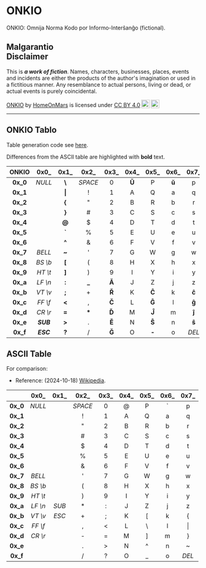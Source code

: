 <!-- -*- coding: utf-8 -*- -->

ONKIO
===============================================================================

ONKIO: Omnija Norma Kodo por Informo-Interŝanĝo (fictional).

Malgarantio  
Disclaimer
-------------------------------------------------------------------------------

This is ***a work of fiction***.
Names, characters, businesses, places, events and incidents
are either the products of the author's imagination
or used in a fictitious manner.
Any resemblance to actual persons, living or dead, or actual events
is purely coincidental.

<p xmlns:cc="http://creativecommons.org/ns#" xmlns:dct="http://purl.org/dc/terms/"><a property="dct:title" rel="cc:attributionURL" href="https://github.com/HomeOnMars/projektoOmnijo/blob/master/teknikajxoj/ONKIO.md">ONKIO</a> by <a rel="cc:attributionURL dct:creator" property="cc:attributionName" href="https://github.com/HomeOnMars">HomeOnMars</a> is licensed under <a href="https://creativecommons.org/licenses/by/4.0/?ref=chooser-v1" target="_blank" rel="license noopener noreferrer" style="display:inline-block;">CC BY 4.0<img style="height:22px!important;margin-left:3px;vertical-align:text-bottom;" src="https://mirrors.creativecommons.org/presskit/icons/cc.svg?ref=chooser-v1" alt=""><img style="height:22px!important;margin-left:3px;vertical-align:text-bottom;" src="https://mirrors.creativecommons.org/presskit/icons/by.svg?ref=chooser-v1" alt=""></a></p>

-------------------------------------------------------------------------------









ONKIO Tablo
-------------------------------------------------------------------------------

Table generation code see [here](ONKIO.py).

Differences from the ASCII table are highlighted with **bold** text.

|    ONKIO    |    0x0\_    |    0x1\_    |    0x2\_    |    0x3\_    |    0x4\_    |    0x5\_    |    0x6\_    |    0x7\_    |
|  :-------:  |   :-----:   |   :-----:   |   :-----:   |   :-----:   |   :-----:   |   :-----:   |   :-----:   |   :-----:   |
|  **0x\_0**  |   *NULL*    |   **\\**    |   *SPACE*   |      0      |    **Ŭ**    |      P      |    **ŭ**    |      p      |
|  **0x\_1**  |             |   **\|**    |     \!      |      1      |      A      |      Q      |      a      |      q      |
|  **0x\_2**  |             |   **\{**    |      "      |      2      |      B      |      R      |      b      |      r      |
|  **0x\_3**  |             |   **\}**    |     \#      |      3      |      C      |      S      |      c      |      s      |
|  **0x\_4**  |             |   **\@**    |      $      |      4      |      D      |      T      |      d      |      t      |
|  **0x\_5**  |             |   **\`**    |      %      |      5      |      E      |      U      |      e      |      u      |
|  **0x\_6**  |             |    **^**    |      &      |      6      |      F      |      V      |      f      |      v      |
|  **0x\_7**  |   *BELL*    |    **~**    |      '      |      7      |      G      |      W      |      g      |      w      |
|  **0x\_8**  |  *BS \\b*   |   **\[**    |     \(      |      8      |      H      |      X      |      h      |      x      |
|  **0x\_9**  |  *HT \\t*   |   **\]**    |     \)      |      9      |      I      |      Y      |      i      |      y      |
|  **0x\_a**  |  *LF \\n*   |    **:**    |   **\_**    |    **Ă**    |      J      |      Z      |      j      |      z      |
|  **0x\_b**  |  *VT \\v*   |    **;**    |     \+      |    **Ř**    |      K      |    **Ĉ**    |      k      |    **ĉ**    |
|  **0x\_c**  |  *FF \\f*   |   **\<**    |      ,      |    **Č**    |      L      |    **Ĝ**    |      l      |    **ĝ**    |
|  **0x\_d**  |  *CR \\r*   |    **=**    |   **\***    |    **Ď**    |      M      |    **Ĵ**    |      m      |    **ĵ**    |
|  **0x\_e**  |  ***SUB***  |   **\>**    |     \.      |    **Ě**    |      N      |    **Ŝ**    |      n      |    **ŝ**    |
|  **0x\_f**  |  ***ESC***  |    **?**    |      /      |    **Ğ**    |      O      |   **\-**    |      o      |    *DEL*    |









ASCII Table
-------------------------------------------------------------------------------

For comparison:

- Reference: (2024-10-18) [Wikipedia](https://en.wikipedia.org/wiki/ASCII).

|             |    0x0\_    |    0x1\_    |    0x2\_    |    0x3\_    |    0x4\_    |    0x5\_    |    0x6\_    |    0x7\_    |
|  :-------:  |   :-----:   |   :-----:   |   :-----:   |   :-----:   |   :-----:   |   :-----:   |   :-----:   |   :-----:   |
|  **0x\_0**  |   *NULL*    |             |   *SPACE*   |      0      |      @      |      P      |      `      |      p      |
|  **0x\_1**  |             |             |      !      |      1      |      A      |      Q      |      a      |      q      |
|  **0x\_2**  |             |             |      "      |      2      |      B      |      R      |      b      |      r      |
|  **0x\_3**  |             |             |      #      |      3      |      C      |      S      |      c      |      s      |
|  **0x\_4**  |             |             |      $      |      4      |      D      |      T      |      d      |      t      |
|  **0x\_5**  |             |             |      %      |      5      |      E      |      U      |      e      |      u      |
|  **0x\_6**  |             |             |      &      |      6      |      F      |      V      |      f      |      v      |
|  **0x\_7**  |   *BELL*    |             |      '      |      7      |      G      |      W      |      g      |      w      |
|  **0x\_8**  |  *BS \\b*   |             |      (      |      8      |      H      |      X      |      h      |      x      |
|  **0x\_9**  |  *HT \\t*   |             |      )      |      9      |      I      |      Y      |      i      |      y      |
|  **0x\_a**  |  *LF \\n*   |    *SUB*    |     \*      |      :      |      J      |      Z      |      j      |      z      |
|  **0x\_b**  |  *VT \\v*   |    *ESC*    |      +      |      ;      |      K      |      [      |      k      |      {      |
|  **0x\_c**  |  *FF \\f*   |             |      ,      |      <      |      L      |     \\      |      l      |     \|      |
|  **0x\_d**  |  *CR \\r*   |             |      -      |      =      |      M      |      ]      |      m      |      }      |
|  **0x\_e**  |             |             |      .      |      >      |      N      |      ^      |      n      |      ~      |
|  **0x\_f**  |             |             |      /      |      ?      |      O      |     \_      |      o      |    *DEL*    |
